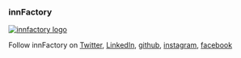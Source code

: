 ### innFactory

[![innfactory logo][logo]](https://innfactory.de)

Follow innFactory on [Twitter](https://twitter.com/innFactoryGmbH), [LinkedIn](https://www.linkedin.com/company/innfactory/), [github](https://github.com/innFactory), [instagram](https://www.instagram.com/innfactory/), [facebook](https://www.facebook.com/innFactoryGmbH)


[logo]: https://innfactory.de/wp-content/uploads/2020/01/innFactory_web_1x.png "innFactory Logo"
